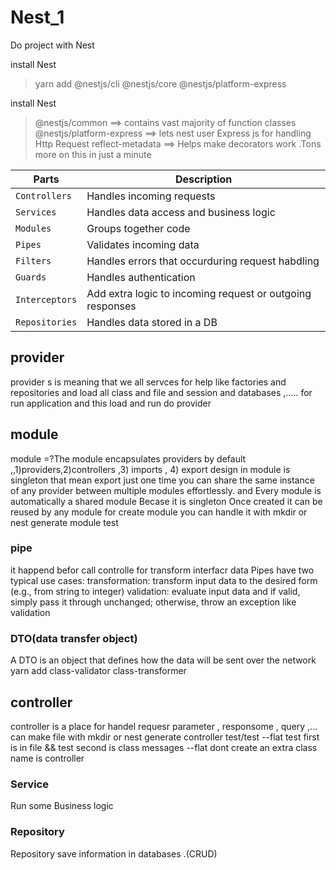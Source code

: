# Nest_1
Do project with Nest

install Nest
> yarn add @nestjs/cli @nestjs/core @nestjs/platform-express

install Nest
> @nestjs/common ==> contains vast majority of function classes
> @nestjs/platform-express ==> lets nest user Express js for handling Http Request
> reflect-metadata ==> Helps make decorators work .Tons more on this in just a minute

| Parts | Description |
| --- | --- |
| `Controllers` | Handles incoming requests |
| `Services` | Handles data access and business logic |
| `Modules` | Groups together code |
| `Pipes` | Validates incoming data |
| `Filters` | Handles errors that occurduring request habdling |
| `Guards` | Handles authentication |
| `Interceptors` | Add extra logic to incoming request or outgoing responses |
| `Repositories` | Handles data stored in a DB |


## provider
provider s is meaning that we all servces for help like factories and repositories and load all class and file  and session and databases ,..... for run application and this load and run do provider

## module
module =?The module encapsulates providers by default ,,1)providers,2)controllers ,3) imports , 4) export
design in module is singleton that mean export just one time
you can share the same instance of any provider between multiple modules effortlessly.
and Every module is automatically a shared module Becase it is singleton
Once created it can be reused by any module
for create module you can handle it with mkdir or nest generate module test

### pipe
it happend befor call controlle for transform interfacr data 
Pipes have two typical use cases:
transformation: transform input data to the desired form (e.g., from string to integer)
validation: evaluate input data and if valid, simply pass it through unchanged; otherwise, throw an exception
like validation
### DTO(data transfer object)
A DTO is an object that defines how the data will be sent over the network
 yarn add class-validator class-transformer
## controller
controller is a place for handel requesr parameter , responsome , query ,...
can make file with mkdir or nest generate controller test/test --flat
test first is in file && test second is class messages
--flat dont create an extra class name is controller
### Service
Run some Business logic
### Repository
 Repository  save information in databases .(CRUD)